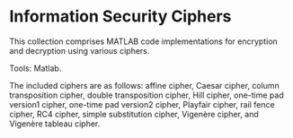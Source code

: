 # Information Security Ciphers

This collection comprises MATLAB code implementations for encryption and decryption using various ciphers. 

Tools: Matlab.

The included ciphers are as follows: affine cipher, Caesar cipher, column transposition cipher, double transposition cipher, Hill cipher, one-time pad version1 cipher, one-time pad version2 cipher, Playfair cipher, rail fence cipher, RC4 cipher, simple substitution cipher, Vigenère cipher, and Vigenère tableau cipher.
